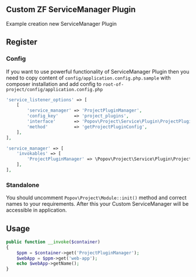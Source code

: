 Custom ZF ServiceManager Plugin
------------

Example creation new ServiceManager Plugin

## Register

### Config 
If you want to use powerful functionality of ServiceManager Plugin 
then you need to copy content of `config/application.config.php.sample`
with composer installation and add config to `root-of-project/config/application.config.php`
```php
'service_listener_options' => [
    [
        'service_manager' => 'ProjectPluginManager',
        'config_key'      => 'project_plugins',
        'interface'       => 'Popov\Project\Service\Plugin\ProjectPluginProviderInterface',
        'method'          => 'getProjectPluginConfig',
    ],
],

'service_manager' => [
    'invokables' => [
        'ProjectPluginManager' => \Popov\Project\Service\Plugin\ProjectPluginFactory::class,
    ],
],
```

### Standalone
You should uncomment `Popov\Project\Module::init()` method and correct names to your requirements.
After this your Custom ServiceManager will be accessible in application. 

## Usage

```php
public function __invoke($container) 
{
    $ppm = $container->get('ProjectPluginManager');
    $webApp = $ppm->get('web-app');
    echo $webApp->getName();
}
```
